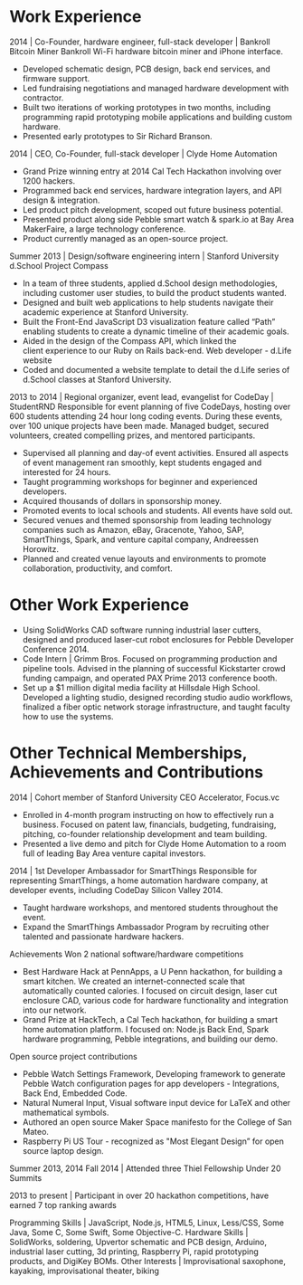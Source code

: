 Work Experience
===

2014 | Co-Founder, hardware engineer, full-stack developer | Bankroll Bitcoin Miner
Bankroll Wi-Fi hardware bitcoin miner and iPhone interface.
- Developed schematic design, PCB design, back end services, and firmware support. 
- Led fundraising negotiations and managed hardware development with contractor. 
- Built two iterations of working prototypes in two months, including programming rapid prototyping mobile applications and building custom hardware.  
- Presented early prototypes to Sir Richard Branson.

2014 | CEO, Co-Founder, full-stack developer | Clyde Home Automation
- Grand Prize winning entry at 2014 Cal Tech Hackathon involving over 1200 hackers. 
- Programmed back end services, hardware integration layers, and API design & integration. 
- Led product pitch development, scoped out future business potential. 
- Presented product along side Pebble smart watch & spark.io at Bay Area MakerFaire, a large technology conference. 
- Product currently managed as an open-source project.

Summer 2013 | Design/software engineering intern | Stanford University d.School
Project Compass
- In a team of three students, applied d.School design methodologies, including customer user studies, to build the product students wanted.
- Designed and built web applications to help students navigate their academic experience at Stanford University.
- Built the Front-End JavaScript D3 visualization feature called “Path” enabling students to create a dynamic timeline of their academic goals.
- Aided in the design of the Compass API, which linked the client experience to our Ruby on Rails back-end.
Web developer - d.Life website
- Coded and documented a website template to detail the d.Life series of d.School classes at Stanford University.

2013 to 2014 | Regional organizer, event lead, evangelist for CodeDay | StudentRND
Responsible for event planning of five CodeDays, hosting over 600 students attending 24 hour long coding events. During these events, over 100 unique projects have been made. Managed budget, secured volunteers, created compelling prizes, and mentored participants.
- Supervised all planning and day-of event activities. Ensured all aspects of event management ran smoothly, kept students engaged and interested for 24 hours.
- Taught programming workshops for beginner and experienced developers.
- Acquired thousands of dollars in sponsorship money.
- Promoted events to local schools and students.  All events have sold out.
- Secured venues and themed sponsorship from leading technology companies such as Amazon, eBay, Gracenote, Yahoo, SAP, SmartThings, Spark, and venture capital company, Andreessen Horowitz. 
- Planned and created venue layouts and environments to promote collaboration, productivity, and comfort.

Other Work Experience
===

- Using SolidWorks CAD software running industrial laser cutters, designed and produced laser-cut robot enclosures for Pebble Developer Conference 2014. 
- Code Intern | Grimm Bros. Focused on programming production and pipeline tools. Advised in the planning of successful Kickstarter crowd funding campaign, and operated PAX Prime 2013 conference booth. 
- Set up a $1 million digital media facility at Hillsdale High School. Developed a lighting studio, designed recording studio audio workflows, finalized a fiber optic network storage infrastructure, and taught faculty how to use the systems. 

Other Technical Memberships, Achievements and Contributions
===

2014 | Cohort member of Stanford University CEO Accelerator, Focus.vc
- Enrolled in 4-month program instructing on how to effectively run a business. Focused on patent law, financials, budgeting, fundraising, pitching, co-founder relationship development and team building. 
- Presented a live demo and pitch for Clyde Home Automation to a room full of leading Bay Area venture capital investors. 

2014 | 1st Developer Ambassador for SmartThings
Responsible for representing SmartThings, a home automation hardware company, at developer events, including CodeDay Silicon Valley 2014. 
- Taught hardware workshops, and mentored students throughout the event. 
- Expand the SmartThings Ambassador Program by recruiting other talented and passionate hardware hackers. 

Achievements
Won 2 national software/hardware competitions 
- Best Hardware Hack at PennApps, a U Penn hackathon, for building a smart kitchen. We created an internet-connected scale that automatically counted calories. I focused on circuit design, laser cut enclosure CAD, various code for hardware functionality and integration into our network.  
- Grand Prize at HackTech, a Cal Tech hackathon, for building a smart home automation platform. I focused on: Node.js Back End, Spark hardware programming, Pebble integrations, and building our demo.

Open source project contributions
- Pebble Watch Settings Framework, Developing framework to generate Pebble Watch configuration pages for app developers - Integrations, Back End, Embedded Code.
- Natural Numeral Input, Visual software input device for LaTeX and other mathematical symbols.
- Authored an open source Maker Space manifesto for the College of San Mateo.
- Raspberry Pi US Tour - recognized as "Most Elegant Design” for open source laptop design.

Summer 2013, 2014 Fall 2014 | Attended three Thiel Fellowship Under 20 Summits

2013 to present | Participant in over 20 hackathon competitions, have earned 7 top ranking awards

Programming Skills | JavaScript, Node.js, HTML5, Linux, Less/CSS, Some Java, Some C, Some Swift, Some Objective-C.
Hardware Skills | SolidWorks, soldering, Upvertor schematic and PCB design, Arduino, industrial laser cutting, 3d printing, Raspberry Pi, rapid prototyping products, and DigiKey BOMs. 
Other Interests | Improvisational saxophone, kayaking, improvisational theater, biking